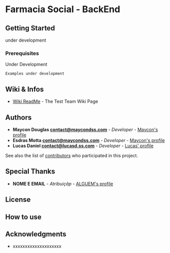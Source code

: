 # Farmacia Social - BackEnd



## Getting Started

under development

### Prerequisites

Under Development

```
Examples under development
```

## Wiki & Infos

* [Wiki ReadMe](#) - The Test Team Wiki Page

## Authors

* **Maycon Douglas contact@maycondss.com** - *Developer* - [Maycon's profile](https://www.linkedin.com/in/maycondss/)
* **Esdras Motta contact@maycondss.com** - *Developer* - [Maycon's profile](#)
* **Lucas Daniel contact@lucasd.ss.com** - *Developer* - [Lucas' profile](https://www.linkedin.com/in/lucasdanielss/)

See also the list of [contributors](#) who participated in this project.

## Special Thanks

* **NOME E EMAIL** - *Atribuiçãp* - [ALGUEM's profile](#)

## License

## How to use

## Acknowledgments

* xxxxxxxxxxxxxxxxxxxx

